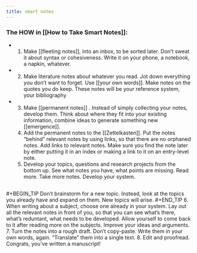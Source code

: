 ```yaml
---
title: smart notes
---
```


### The HOW in [[How to Take Smart Notes]]:
-
  1. Make [[fleeting notes]], into an inbox, to be sorted later. Don’t sweat it about syntax or cohesiveness. Write it on your phone, a notebook, a napkin, whatever.
-
  2. Make literature notes about whatever you read. Jot down everything you don’t want to forget. Use [[your own words]]. Make notes on the quotes you do keep. These notes will be your reference system, your bibliography
-
  3. Make [[permanent notes]] . Instead of simply collecting your notes, develop them. Think about where they fit into your existing information, combine ideas to generate something new [[emergence]].
  4. Add the permanent notes to the [[Zettelkasten]]. Put the notes “behind” relevant notes by using links, so that there are no orphaned notes. Add links to relevant notes. Make sure you find the note later by either putting it in an index or making a link to it on an entry-level note.
  5. Develop your topics, questions and research projects from the bottom up. See what notes you have, what points are missing. Read more. Take more notes. Develop your system.
## 
#+BEGIN_TIP
 Don’t brainstorm for a new topic. Instead, look at the topics you already have and expand on them. New topics will arise.
#+END_TIP
6. When writing about a subject, choose one already in your system. Lay out all the relevant notes in front of you, so that you can see what’s there, what’s reduntant, what needs to be developed. Allow yourself to come back to it after reading more on the subjects. Improve your ideas and arguments.
7. Turn the notes into a rough draft. Don’t copy-paste. Write them in your own words, again. “Translate” them into a single text.
8. Edit and proofread. Congrats, you’ve written a manuscript!